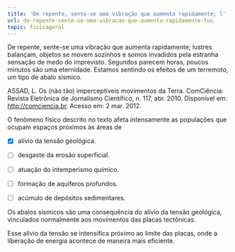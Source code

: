 ```yaml
---
title: 'De repente, sente-se uma vibração que aumenta rapidamente; l'
url: de-repente-sente-se-uma-vibracao-que-aumenta-rapidamente-lus
topic: fisicageral
---
```



De repente, sente-se uma vibração que aumenta rapidamente; lustres balançam, objetos se movem sozinhos e somos invadidos pela estranha sensação de medo do imprevisto. Segundos parecem horas, poucos minutos são uma eternidade. Estamos sentindo os efeitos de um terremoto, um tipo de abalo sísmico.

ASSAD, L. Os (não tão) imperceptíveis movimentos da Terra. ComCiência: Revista Eletrônica de Jornalismo Científico, n. 117, abr. 2010. Disponível em: http://comciencia.br. Acesso em: 2 mar. 2012.

O fenômeno físico descrito no texto afeta intensamente as populações que ocupam espaços próximos às áreas de



- [x] alívio da tensão geológica.
- [ ] desgaste da erosão superficial.
- [ ] atuação do intemperismo químico.
- [ ] formação de aquíferos profundos.
- [ ] acúmulo de depósitos sedimentares.


Os abalos sísmicos são uma consequência do alívio da tensão geológica, vinculados normalmente aos movimentos das placas tectônicas.

Esse alívio da tensão se intensifica próximo ao limite das placas, onde a liberação de energia acontece de maneira mais eficiente.

